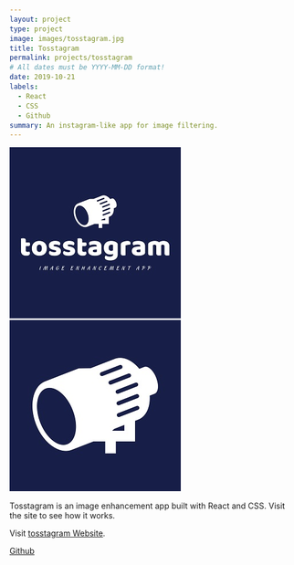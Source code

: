 ```yaml
---
layout: project
type: project
image: images/tosstagram.jpg
title: Tosstagram
permalink: projects/tosstagram
# All dates must be YYYY-MM-DD format!
date: 2019-10-21
labels:
  - React
  - CSS
  - Github
summary: An instagram-like app for image filtering.
---
```


<div class="ui small rounded images">
  <img class="ui image" src="../images/tosstagram.jpg">
  <img class="ui image" src="../images/tosstagram2.jpg">
</div>

Tosstagram is an image enhancement app built with React and CSS. Visit the site to see how it works.

Visit [tosstagram Website](https://tosstagram.netlify.com/).

<a href="https://github.com/PJMantoss/tosstagram"><i class="large github icon "></i>Github</a>
